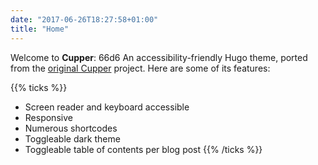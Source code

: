 ```yaml
---
date: "2017-06-26T18:27:58+01:00"
title: "Home"
---
```


Welcome to **Cupper**: 66d6 An accessibility-friendly Hugo theme, ported from the [original Cupper](https://github.com/ThePacielloGroup/cupper) project. Here are some of its features:

{{% ticks %}}
* Screen reader and keyboard accessible
* Responsive
* Numerous shortcodes
* Toggleable dark theme
* Toggleable table of contents per blog post
{{% /ticks %}}
